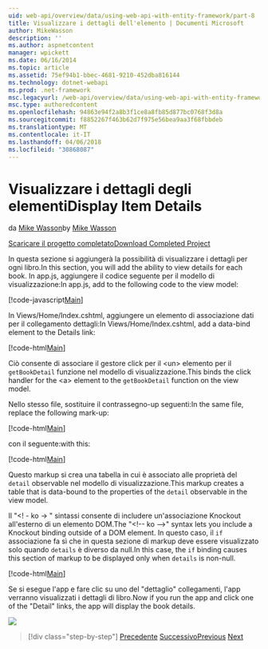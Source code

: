 ```yaml
---
uid: web-api/overview/data/using-web-api-with-entity-framework/part-8
title: Visualizzare i dettagli dell'elemento | Documenti Microsoft
author: MikeWasson
description: ''
ms.author: aspnetcontent
manager: wpickett
ms.date: 06/16/2014
ms.topic: article
ms.assetid: 75ef94b1-bbec-4681-9210-452dba816144
ms.technology: dotnet-webapi
ms.prod: .net-framework
msc.legacyurl: /web-api/overview/data/using-web-api-with-entity-framework/part-8
msc.type: authoredcontent
ms.openlocfilehash: 94863e94f2a8b3f1ce8a8fb85d877bc0768f3d8a
ms.sourcegitcommit: f8852267f463b62d7f975e56bea9aa3f68fbbdeb
ms.translationtype: MT
ms.contentlocale: it-IT
ms.lasthandoff: 04/06/2018
ms.locfileid: "30868087"
---
```

<a name="display-item-details"></a><span data-ttu-id="c1a37-102">Visualizzare i dettagli degli elementi</span><span class="sxs-lookup"><span data-stu-id="c1a37-102">Display Item Details</span></span>
====================
<span data-ttu-id="c1a37-103">da [Mike Wasson](https://github.com/MikeWasson)</span><span class="sxs-lookup"><span data-stu-id="c1a37-103">by [Mike Wasson](https://github.com/MikeWasson)</span></span>

[<span data-ttu-id="c1a37-104">Scaricare il progetto completato</span><span class="sxs-lookup"><span data-stu-id="c1a37-104">Download Completed Project</span></span>](https://github.com/MikeWasson/BookService)

<span data-ttu-id="c1a37-105">In questa sezione si aggiungerà la possibilità di visualizzare i dettagli per ogni libro.</span><span class="sxs-lookup"><span data-stu-id="c1a37-105">In this section, you will add the ability to view details for each book.</span></span> <span data-ttu-id="c1a37-106">In app.js, aggiungere il codice seguente per il modello di visualizzazione:</span><span class="sxs-lookup"><span data-stu-id="c1a37-106">In app.js, add to the following code to the view model:</span></span>

[!code-javascript[Main](part-8/samples/sample1.js)]

<span data-ttu-id="c1a37-107">In Views/Home/Index.cshtml, aggiungere un elemento di associazione dati per il collegamento dettagli:</span><span class="sxs-lookup"><span data-stu-id="c1a37-107">In Views/Home/Index.cshtml, add a data-bind element to the Details link:</span></span>

[!code-html[Main](part-8/samples/sample2.html?highlight=5)]

<span data-ttu-id="c1a37-108">Ciò consente di associare il gestore click per il &lt;un&gt; elemento per il `getBookDetail` funzione nel modello di visualizzazione.</span><span class="sxs-lookup"><span data-stu-id="c1a37-108">This binds the click handler for the &lt;a&gt; element to the `getBookDetail` function on the view model.</span></span>

<span data-ttu-id="c1a37-109">Nello stesso file, sostituire il contrassegno-up seguenti:</span><span class="sxs-lookup"><span data-stu-id="c1a37-109">In the same file, replace the following mark-up:</span></span>

[!code-html[Main](part-8/samples/sample3.html)]

<span data-ttu-id="c1a37-110">con il seguente:</span><span class="sxs-lookup"><span data-stu-id="c1a37-110">with this:</span></span>

[!code-html[Main](part-8/samples/sample4.html)]

<span data-ttu-id="c1a37-111">Questo markup si crea una tabella in cui è associato alle proprietà del `detail` observable nel modello di visualizzazione.</span><span class="sxs-lookup"><span data-stu-id="c1a37-111">This markup creates a table that is data-bound to the properties of the `detail` observable in the view model.</span></span>

<span data-ttu-id="c1a37-112">Il "&lt;! - ko -&gt; &quot; sintassi consente di includere un'associazione Knockout all'esterno di un elemento DOM.</span><span class="sxs-lookup"><span data-stu-id="c1a37-112">The "&lt;!-- ko --&gt;&quot; syntax lets you include a Knockout binding outside of a DOM element.</span></span> <span data-ttu-id="c1a37-113">In questo caso, il `if` associazione fa sì che in questa sezione di markup deve essere visualizzato solo quando `details` è diverso da null.</span><span class="sxs-lookup"><span data-stu-id="c1a37-113">In this case, the `if` binding causes this section of markup to be displayed only when `details` is non-null.</span></span>

[!code-html[Main](part-8/samples/sample5.html)]

<span data-ttu-id="c1a37-114">Se si esegue l'app e fare clic su uno del &quot;dettaglio&quot; collegamenti, l'app verranno visualizzati i dettagli di libro.</span><span class="sxs-lookup"><span data-stu-id="c1a37-114">Now if you run the app and click one of the &quot;Detail&quot; links, the app will display the book details.</span></span>

[![](part-8/_static/image2.png)](part-8/_static/image1.png)

> [!div class="step-by-step"]
> <span data-ttu-id="c1a37-115">[Precedente](part-7.md)
> [Successivo](part-9.md)</span><span class="sxs-lookup"><span data-stu-id="c1a37-115">[Previous](part-7.md)
[Next](part-9.md)</span></span>
